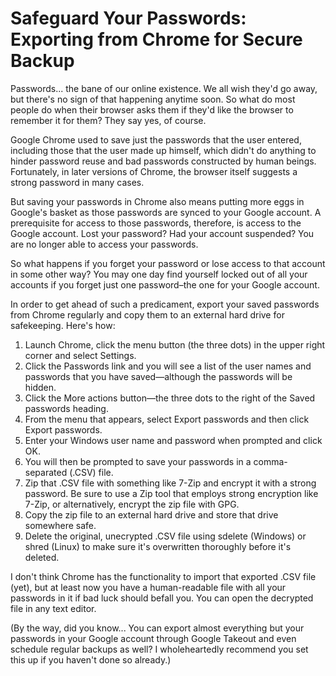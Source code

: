 # Safeguard Your Passwords: Exporting from Chrome for Secure Backup

<!--
date: 2019-08-18
excerpt: Eksporter Chrome-gemte kodeord som CSV for at undgå tab ved problemer med Google-konto. Guide viser trin, kryptering og sikker opbevaring på ekstern disk. Husk sikker sletning af fil.

-->

Passwords... the bane of our online existence. We all wish they'd go away, but there's no sign of that happening anytime soon. So what do most people do when their browser asks them if they'd like the browser to remember it for them? They say yes, of course.

Google Chrome used to save just the passwords that the user entered, including those that the user made up himself, which didn't do anything to hinder password reuse and bad passwords constructed by human beings. Fortunately, in later versions of Chrome, the browser itself suggests a strong password in many cases.

But saving your passwords in Chrome also means putting more eggs in Google's basket as those passwords are synced to your Google account. A prerequisite for access to those passwords, therefore, is access to the Google account. Lost your password? Had your account suspended? You are no longer able to access your passwords.

So what happens if you forget your password or lose access to that account in some other way? You may one day find yourself locked out of all your accounts if you forget just one password–the one for your Google account.

In order to get ahead of such a predicament, export your saved passwords from Chrome regularly and copy them to an external hard drive for safekeeping. Here's how:

  1. Launch Chrome, click the menu button (the three dots) in the upper right corner and select Settings.
  2. Click the Passwords link and you will see a list of the user names and passwords that you have saved—although the passwords will be hidden.
  3. Click the More actions button—the three dots to the right of the Saved passwords heading.
  4. From the menu that appears, select Export passwords and then click Export passwords.
  5. Enter your Windows user name and password when prompted and click OK.
  6. You will then be prompted to save your passwords in a comma-separated (.CSV) file.
  7. Zip that .CSV file with something like 7-Zip and encrypt it with a strong password. Be sure to use a Zip tool that employs strong encryption like 7-Zip, or alternatively, encrypt the zip file with GPG.
  8. Copy the zip file to an external hard drive and store that drive somewhere safe.
  9. Delete the original, unecrypted .CSV file using sdelete (Windows) or shred (Linux) to make sure it's overwritten thoroughly before it's deleted.

I don't think Chrome has the functionality to import that exported .CSV file (yet), but at least now you have a human-readable file with all your passwords in it if bad luck should befall you. You can open the decrypted file in any text editor.

(By the way, did you know... You can export almost everything but your passwords in your Google account through Google Takeout and even schedule regular backups as well? I wholeheartedly recommend you set this up if you haven't done so already.)

